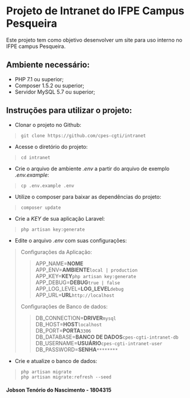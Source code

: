 # Projeto de Intranet do IFPE Campus Pesqueira

Este projeto tem como objetivo desenvolver um site para uso interno no IFPE campus Pesqueira.

## Ambiente necessário:

* PHP 7.1 ou superior;
* Composer 1.5.2 ou superior;
* Servidor MySQL 5.7 ou superior;

## Instruções para utilizar o projeto:

* Clonar o projeto no Github:
>`git clone https://github.com/cpes-cgti/intranet`
* Acesse o diretório do projeto:
>`cd intranet`
* Crie o arquivo de ambiente *.env* a partir do arquivo de exemplo *.env.example*:
>`cp .env.example .env`
* Utilize o composer para baixar as dependências do projeto:
>`composer update`
* Crie a *KEY* de sua aplicação Laravel:
>`php artisan key:generate`
* Edite o arquivo *.env* com suas configurações:
> Configurações da Aplicação:
>> APP_NAME=**NOME**    
>> APP_ENV=**AMBIENTE**`local | production`  
>> APP_KEY=**KEY**`php artisan key:generate`    
>> APP_DEBUG=**DEBUG**`true | false` 
>> APP_LOG_LEVEL=**LOG_LEVEL**`debug`   
>> APP_URL=**URL**`http://localhost`  
>  	
> Configurações de Banco de dados:  
>> DB_CONNECTION=**DRIVER**`mysql`  
>> DB_HOST=**HOST**`localhost`  
>> DB_PORT=**PORTA**`3306`  
>> DB_DATABASE=**BANCO DE DADOS**`cpes-cgti-intranet-db`    
>> DB_USERNAME=**USUÁRIO**`cpes-cgti-intranet-user` 
>> DB_PASSWORD=**SENHA**`********`  
* Crie e atualize o banco de dados:
>`php artisan migrate`  
>`php artisan migrate:refresh --seed`
#### Jobson Tenório do Nascimento - 1804315